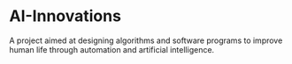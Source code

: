 # AI-Innovations
A project aimed at designing algorithms and software programs to improve human life through automation and artificial intelligence.
